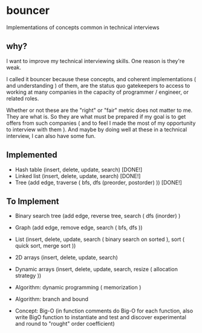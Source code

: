 # bouncer

Implementations of concepts common in technical interviews

## why?

I want to improve my technical interviewing skills. One reason is they're weak.

I called it bouncer because these concepts, and coherent implementations ( and understanding ) of them, are the status quo gatekeepers to access to working at many companies in the capacity of programmer / engineer, or related roles.

Whether or not these are the "right" or "fair" metric does not matter to me. They are what is. So they are what must be prepared if my goal is to get offers from such companies ( and to feel I made the most of my opportunity to interview with them ). And maybe by doing well at these in a technical interview, I can also have some fun.

## Implemented

- Hash table (insert, delete, update, search) [DONE!]
- Linked list (insert, delete, update, search) [DONE!]
- Tree (add edge, traverse ( bfs, dfs (preorder, postorder) )) [DONE!]


## To Implement

- Binary search tree (add edge, reverse tree, search ( dfs (inorder) )
- Graph (add edge, remove edge, search ( bfs, dfs ))

- List (insert, delete, update, search ( binary search on sorted ), sort ( quick sort, merge sort ))
- 2D arrays (insert, delete, update, search)
- Dynamic arrays (insert, delete, update, search, resize ( allocation strategy ))
- Algorithm: dynamic programming ( memorization )
- Algorithm: branch and bound 
- Concept: Big-O (in function comments do Big-O for each function, also write BigO function to instantiate and test and discover experimental and round to "rought" order coefficient)


